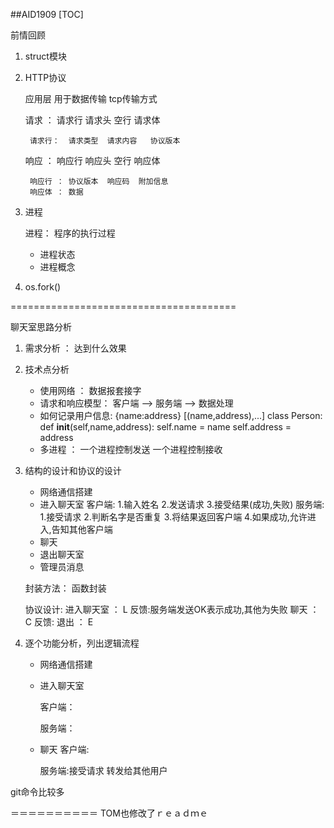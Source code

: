 ##AID1909
[TOC]

前情回顾

1. struct模块

2. HTTP协议

   应用层  用于数据传输   tcp传输方式

   请求 ： 请求行  请求头  空行  请求体

        请求行：  请求类型  请求内容   协议版本

   响应 ： 响应行  响应头  空行  响应体

        响应行 ： 协议版本  响应码  附加信息
        响应体 ： 数据

3. 进程

   进程： 程序的执行过程

   * 进程状态
   * 进程概念

4. os.fork()

=======================================

聊天室思路分析

1. 需求分析 ：  达到什么效果

2. 技术点分析

   * 使用网络 ： 数据报套接字
   * 请求和响应模型： 客户端 --> 服务端 --> 数据处理
   * 如何记录用户信息:  {name:address}
                     [(name,address),...]
                     class Person:
                        def __init__(self,name,address):
                            self.name = name
                            self.address = address
   * 多进程 ： 一个进程控制发送
              一个进程控制接收

3. 结构的设计和协议的设计

   * 网络通信搭建
   * 进入聊天室
     客户端:
            1.输入姓名
            2.发送请求
            3.接受结果(成功,失败)
     服务端:
            1.接受请求
            2.判断名字是否重复
            3.将结果返回客户端
            4.如果成功,允许进入,告知其他客户端
   * 聊天
   * 退出聊天室
   * 管理员消息

   封装方法： 函数封装

   协议设计:
        进入聊天室 ：  L
            反馈:服务端发送OK表示成功,其他为失败
        聊天 ：       C
            反馈:
        退出 ：       E

4. 逐个功能分析，列出逻辑流程

   * 网络通信搭建
   * 进入聊天室

     客户端：

     服务端：


   * 聊天
        客户端:

        服务端:接受请求
              转发给其他用户


git命令比较多

＝＝＝＝＝＝＝＝＝＝
TOM也修改了ｒｅａｄｍｅ














